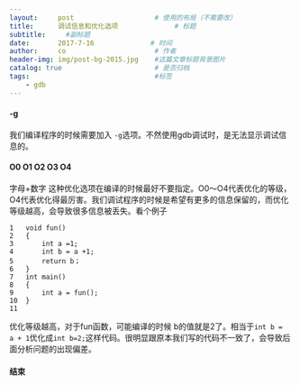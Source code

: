 ```yaml
---
layout:     post                    # 使用的布局（不需要改）
title:      调试信息和优化选项              # 标题 
subtitle:     #副标题
date:       2017-7-16              # 时间
author:     co                      # 作者
header-img: img/post-bg-2015.jpg    #这篇文章标题背景图片
catalog: true                       # 是否归档
tags:                               #标签
    - gdb
---
```

#### -g
我们编译程序的时候需要加入 `-g`选项。不然使用gdb调试时，是无法显示调试信息的。

#### O0 O1 O2 O3 O4 
字母+数字 这种优化选项在编译的时候最好不要指定。O0～O4代表优化的等级，O4代表优化得最厉害。我们调试程序的时候是希望有更多的信息保留的，而优化等级越高，会导致很多信息被丢失。看个例子
```
1	void fun()
2	{
3		int a =1;
4		int b = a +1;
5		return b；
6	}
7   int main()
8	{
9		int a = fun();
10	}
11

```
优化等级越高，对于fun函数，可能编译的时候 b的值就是2了。相当于`int b =  a + 1`优化成`int b=2;`这样代码。很明显跟原本我们写的代码不一致了，会导致后面分析问题的出现偏差。
#### 结束


